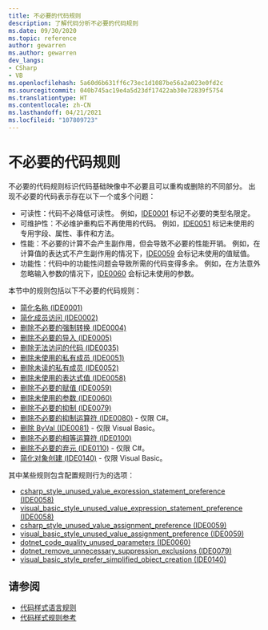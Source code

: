 ```yaml
---
title: 不必要的代码规则
description: 了解代码分析不必要的代码规则
ms.date: 09/30/2020
ms.topic: reference
author: gewarren
ms.author: gewarren
dev_langs:
- CSharp
- VB
ms.openlocfilehash: 5a60d6b631ff6c73ec1d1087be56a2a023e0fd2c
ms.sourcegitcommit: 040b745ac19e4a5d23df17422ab30e72839f5754
ms.translationtype: HT
ms.contentlocale: zh-CN
ms.lasthandoff: 04/21/2021
ms.locfileid: "107809723"
---
```

# <a name="unnecessary-code-rules"></a>不必要的代码规则

不必要的代码规则标识代码基础映像中不必要且可以重构或删除的不同部分。 出现不必要的代码表示存在以下一个或多个问题：

- 可读性：代码不必降低可读性。 例如，[IDE0001](ide0001.md) 标记不必要的类型名限定。
- 可维护性：不必维护重构后不再使用的代码。 例如，[IDE0051](ide0051.md) 标记未使用的专用字段、属性、事件和方法。
- 性能：不必要的计算不会产生副作用，但会导致不必要的性能开销。 例如，在计算值的表达式不产生副作用的情况下，[IDE0059](ide0059.md) 会标记未使用的值赋值。
- 功能性：代码中的功能性问题会导致所需的代码变得多余。 例如，在方法意外忽略输入参数的情况下，[IDE0060](ide0060.md) 会标记未使用的参数。

本节中的规则包括以下不必要的代码规则：

- [简化名称 (IDE0001)](ide0001.md)
- [简化成员访问 (IDE0002)](ide0002.md)
- [删除不必要的强制转换 (IDE0004)](ide0004.md)
- [删除不必要的导入 (IDE0005)](ide0005.md)
- [删除无法访问的代码 (IDE0035)](ide0035.md)
- [删除未使用的私有成员 (IDE0051)](ide0051.md)
- [删除未读的私有成员 (IDE0052)](ide0052.md)
- [删除未使用的表达式值 (IDE0058)](ide0058.md)
- [删除不必要的赋值 (IDE0059)](ide0059.md)
- [删除未使用的参数 (IDE0060)](ide0060.md)
- [删除不必要的抑制 (IDE0079)](ide0079.md)
- [删除不必要的抑制运算符 (IDE0080)](ide0080.md) - 仅限 C#。
- [删除 ByVal (IDE0081)](ide0081.md) - 仅限 Visual Basic。
- [删除不必要的相等运算符 (IDE0100)](ide0100.md)
- [删除不必要的弃元 (IDE0110)](ide0110.md) - 仅限 C#。
- [简化对象创建 (IDE0140)](ide0140.md) - 仅限 Visual Basic。

其中某些规则包含配置规则行为的选项：

- [csharp_style_unused_value_expression_statement_preference (IDE0058)](ide0058.md#csharp_style_unused_value_expression_statement_preference)
- [visual_basic_style_unused_value_expression_statement_preference (IDE0058)](ide0058.md#visual_basic_style_unused_value_expression_statement_preference)
- [csharp_style_unused_value_assignment_preference (IDE0059)](ide0059.md#csharp_style_unused_value_assignment_preference)
- [visual_basic_style_unused_value_assignment_preference (IDE0059)](ide0059.md#visual_basic_style_unused_value_assignment_preference)
- [dotnet_code_quality_unused_parameters (IDE0060)](ide0060.md#dotnet_code_quality_unused_parameters)
- [dotnet_remove_unnecessary_suppression_exclusions (IDE0079)](ide0079.md#dotnet_remove_unnecessary_suppression_exclusions)
- [visual_basic_style_prefer_simplified_object_creation (IDE0140)](ide0140.md#visual_basic_style_prefer_simplified_object_creation)

## <a name="see-also"></a>请参阅

- [代码样式语言规则](language-rules.md)
- [代码样式规则参考](index.md)
